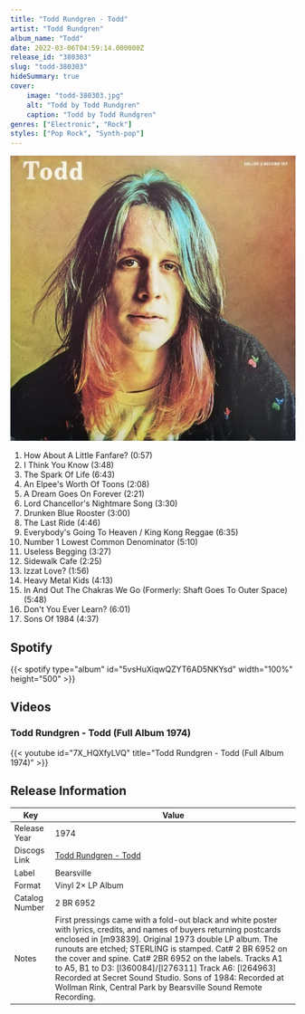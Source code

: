```yaml
---
title: "Todd Rundgren - Todd"
artist: "Todd Rundgren"
album_name: "Todd"
date: 2022-03-06T04:59:14.000000Z
release_id: "380303"
slug: "todd-380303"
hideSummary: true
cover:
    image: "todd-380303.jpg"
    alt: "Todd by Todd Rundgren"
    caption: "Todd by Todd Rundgren"
genres: ["Electronic", "Rock"]
styles: ["Pop Rock", "Synth-pop"]
---
```


![Todd by Todd Rundgren](todd-380303.jpg)

<!-- section break -->

1. How About A Little Fanfare? (0:57)
2. I Think You Know (3:48)
3. The Spark Of Life (6:43)
4. An Elpee's Worth Of Toons (2:08)
5. A Dream Goes On Forever (2:21)
6. Lord Chancellor's Nightmare Song (3:30)
7. Drunken Blue Rooster (3:00)
8. The Last Ride (4:46)
9. Everybody's Going To Heaven / King Kong Reggae (6:35)
10. Number 1 Lowest Common Denominator (5:10)
11. Useless Begging (3:27)
12. Sidewalk Cafe (2:25)
13. Izzat Love? (1:56)
14. Heavy Metal Kids (4:13)
15. In And Out The Chakras We Go (Formerly:  Shaft Goes To Outer Space) (5:48)
16. Don't You Ever Learn? (6:01)
17. Sons Of 1984 (4:37)

<!-- section break -->


## Spotify
{{< spotify type="album" id="5vsHuXiqwQZYT6AD5NKYsd" width="100%" height="500" >}}



## Videos
### Todd Rundgren - Todd (Full Album 1974)
{{< youtube id="7X_HQXfyLVQ" title="Todd Rundgren - Todd (Full Album 1974)" >}}<br>



## Release Information
|  Key           | Value                                                |
| ---------------| ---------------------------------------------------- |
| Release Year   | 1974                                   |
| Discogs Link   | [Todd Rundgren - Todd](https://www.discogs.com/release/380303-Todd-Rundgren-Todd) |
| Label          | Bearsville |
| Format         | Vinyl 2× LP Album |
| Catalog Number | 2 BR 6952 |
| Notes | First pressings came with a fold-out black and white poster with lyrics, credits, and names of buyers returning postcards enclosed in [m93839]. Original 1973 double LP album. The runouts are etched; STERLING is stamped. Cat# 2 BR 6952 on the cover and spine. Cat# 2BR 6952 on the labels. Tracks A1 to A5, B1 to D3: [l360084]/[l276311] Track A6: [l264963] Recorded at Secret Sound Studio. Sons of 1984: Recorded at Wollman Rink, Central Park by Bearsville Sound Remote Recording. |